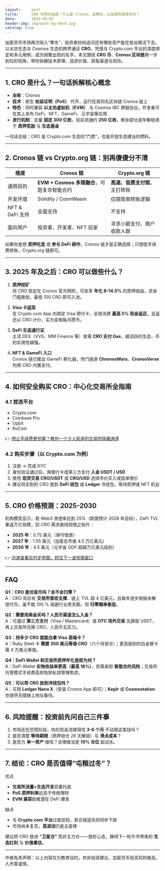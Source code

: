 ```yaml
---
layout:     post
title:      CRO 币购买指南：什么是 Cronos、去哪买，以及真的值得买吗？
date:       2025-09-05
header-img: img/post-bg-desk.jpg
catalog: true
---
```


加密货币市场再次陷入“寒冬”，投资者纷纷追问还有哪些资产能在低谷期活下去。以太坊生态与 Cosmos 生态的跨界通证 **CRO**，凭借与 Crypto.com 平台的深度绑定和多元用例，成为频繁出现的名字。本文围绕 **CRO 币**、**Cronos 区块链**用一步到位的视角，带你拆解技术原理、投资价值、获取渠道与风险。

---

## 1. CRO 是什么？一句话拆解核心概念

- **全称**：Cronos  
- **技术**：原生 **权益证明（PoS）** 代币，运行在其同名区块链 Cronos 链上  
- **特色**：同时兼容 **以太坊虚拟机（EVM）** 与 Cosmos IBC 跨链协议，开发者可在其上发布 DeFi、NFT、GameFi、元宇宙等应用  
- **发行机制**：总量 **固定 300 亿枚**，目前流通约 **250 亿枚**，剩余部分逐年解锁用于 **质押奖励** 与 **生态基金**

一句话总结：CRO 是 Crypto.com 生态的“门票”，也是开放生态建设的燃料。

---

## 2. Cronos 链 vs Crypto.org 链：别再傻傻分不清

| 维度 | Cronos 链 | Crypto.org 链 |
|---|---|---|
| 通用目的 | **EVM + Cosmos 多链融合**，可跑复杂智能合约 | **高速、低费支付链**，主打转账 |
| 开发环境 | Solidity / CosmWasm | 仅限简单转账逻辑 |
| NFT & DeFi 支持 | 全面支持 | 不支持 |
| 面向用户 | 投资者、开发者、NFT 玩家 | 寻求小额支付、商户收款人群 |

如果你是想 **质押吃息** 或 **参与 DeFi 耕作**，Cronos 链才是正确选择；只想低手续费转账，Crypto.org 链即可。

---

## 3. 2025 年及之后：CRO 可以做些什么？

1. **质押挖矿**  
   将 CRO 锁定在 Cronos 官方网桥，可坐享 **年化 8–14.5%** 的质押收益，资金门槛极低，最低 100 CRO 即可入池。

2. **Visa 卡返现**  
   在 Crypto.com App 内绑定 Visa 预付卡，全球消费 **最高 5% 现金返还**，且返还以 CRO 计价，实为变相每月攒币。

3. **DeFi 生态通行证**  
   主流 DEX（VVS、MM Finance 等）皆需 **CRO 支付 Gas**，越活跃的生态，币的实用性越强。

4. **NFT & GameFi 入口**  
   Cronos 链已推出 GameFi 孵化器，热门链游 **ChronosWars**、**CronosVerse** 均用 CRO 内置支付。

---

## 4. 如何安全购买 CRO：中心化交易所全指南

### 4.1 首选平台
- Crypto.com  
- Coinbase Pro  
- Upbit  
- KuCoin  

👉 [想让手续费更划算？教你一个少人知道的交易所隐藏通道](https://okxdog.com/)

### 4.2 购买步骤（以 Crypto.com 为例）
1. 注册 → 完成 KYC  
2. 身份验证通过后，用银行卡或第三方支付 **入金 USDT / USD**  
3. 使用 **现货交易 CRO/USDT** 或 **CRO/USD** 选择市价买入或挂单限价  
4. 建议将买到的 CRO 提到 **DeFi 钱包** 或 **Ledger** 冷钱包，等待质押或 NFT 机会

---

## 5. CRO 价格预测：2025-2030

机构模型显示，若 Web3 渗透率达到 25%（欧盟预计 2028 年目标），DeFi TVL 重返万亿规模，则 CRO 需求曲线将随之抬升：

- **2025 年**：0.75 美元（保守情景）  
- **2027 年**：1.55 美元（加密总市值 4.5 万亿美元）  
- **2030 年**：4.5 美元（元宇宙 GDP 超越万亿美元级别）

👉 [迅速查看实时走势图，抓住下一波低吸窗口](https://okxdog.com/)

---

## FAQ

**Q1：CRO 是垃圾币吗？会不会归零？**  
A：CRO 背后有 **交易所营收支撑**、链上 TVL 超 4 亿美元，且每年逐步销毁未解锁代币。虽不能 100 % 规避行业黑天鹅，但 **归零概率极低**。

**Q2：需要用美金买吗？人民币渠道怎么入金？**  
A：可通过 **第三方支付**（Visa / Mastercard）或 **OTC 场外交易** 先换取 USDT，再上交易所兑换 CRO，人民币无压力。

**Q3：持多少 CRO 就能白拿 Visa 高端卡？**  
A：Ruby Steel 卡 **需要 350 美元等值 CRO**（六个月锁仓）；更高级别的白金银卡需 4 万美元等值。

**Q4：DeFi Wallet 和交易所质押年化差距为何？**  
A：DeFi Wallet **实物收益率更高（最高 18%）**，但需承担 **智能合约风险**；交易所托管模式手续费高却免除私钥管理焦虑。

**Q5：可以将 CRO 放到冷钱包吗？**  
A：可用 **Ledger Nano X**（安装 Cronos App 即可）；**Keplr** 或 **Cosmostation** 亦提供无缝链上地址备份。

---

## 6. 风险提醒：投资前先问自己三件事

1. 市场还在恐慌阶段，你的现金流撑得住 **3-6 个月** 不动用这笔钱吗？  
2. 是否清楚 **等待期限**（质押锁仓 28 天解锁）与 **滑点成本**？  
3. 是否为 **单一资产** 梭哈？合理做法是 **10% 仓位** 起试水。

---

## 7. 结论：CRO 是否值得“屯粮过冬”？

优点  
- **交易所流量+生态开发**双重托底  
- **PoS 质押利率**远高于传统理财  
- **EVM 兼容**助推潜在 DeFi 爆发

缺点  
- 与 **Crypto.com 平台**过度挂钩，若合规逆风将同步下跌  
- 市场尚未复苏，**高波动**仍是主旋律  

建议把 CRO 放进 **“卫星仓”** 而非主力仓——放好心态，静待下一轮牛市带来的 **生态红利** 与 **价值重估**。

---

作者免责声明：以上内容仅为教育目的，并非投资建议，加密货币投资风险极高，入市需谨慎。